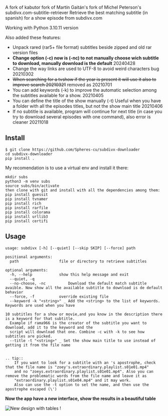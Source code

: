 A fork of kabutor fork of  Martín Gaitán's fork of Michel Peterson's subdivx.com-subtitle-retriever
Retrieve the best matching subtitle (in spanish) for a show episode from subdivx.com

Working with Python 3.10.11 version 

Also added these features:

- Unpack rared (rar5+ file format) subtitles beside zipped and old rar version files
- **Change option (-c)  now is (-nc) to not manually choose wich subtitle to download, manually download is the default** 20240428
- Change the way links are used to UTF-8 to avoid weird characters bug 20210302
- <strike>When searching for a tvshow if the year is present it will use it also to improve search 20210321</strike> removed as 20210701
- You can add keywords (-k) to improve the automatic selection among the subtitles available for a show. 20210405
- You can define the title of the show manually (-t) Useful when you have a folder with all the episodes titles, but not the show main title 20210406
- If no subtitle is available, program will continue for next title (in case you try to download several episodes with one command), also error is cleaner 20211018

Install
-------
```
$ git clone https://github.com/Spheres-cu/subdivx-downloader
cd subdivx-downloader
pip install .
```

My recomendation is to use a virtual env and install it there:

```
mkdir subs
python3 -m venv subs
source subs/bin/activate
then clone with git and install with all the dependencies among them:
pip install guessit
pip install tvnamer
pip install rich
pip install rarfile
pip install colorama
pip install urllib3
pip install certifi
```


Usage
-----


```
usage: subdivx [-h] [--quiet] [--skip SKIP] [--force] path

positional arguments:
  path                  file or directory to retrieve subtitles

optional arguments:
  -h, --help            show this help message and exit
  --quiet, -q
  --no-choose, -nc          Download the default match subtitle avaible. Now show all the available subtitle to download is de default behavior
  --force, -f           override existing file
  --keyword -k "<string>" _ Add the <string> to the list of keywords. Keywords are used when you have 

10 subtitles for a show or movie,and you know in the description there is a keyword for that subtitle.
  Example if rama966 is the creator of the subtitle you want to download, add it to the keyword and the 
  script will download that one. Combine -c with -k to see how subtitles are picked. 
  --title -t "<string>" _ Set the show main title to use instead of getting it from the file name


.. tip::
    If you want to look for a subtitle with an 's apostrophe, check that the file name is "zoey's.extraordinary.playlist.s01e01.mp4" 
    and no "zoeys.extraordinary.playlist.s01e01.mp4". Also you can remove the problematic words from the file name and leave it as
    "extraordinary.playlist.s01e04.mp4" and it may work.
    Also can use the -t option to set the name, and then use the apostrophe escaped (\')

```
**Now the app have a new interface, show the results in a beautiful table**

![New design with tables !](https://github.com/Spheres-cu/subdivx-downloader/blob/master/WindowsTerminal_subdivx-downloader.png)

